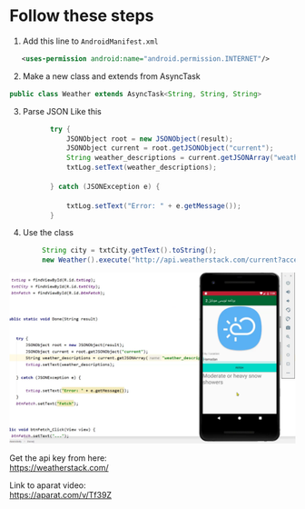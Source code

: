# Follow these steps

1. Add this line to `AndroidManifest.xml`
```xml
   <uses-permission android:name="android.permission.INTERNET"/>
```

2. Make a new class and extends from AsyncTask
```java
public class Weather extends AsyncTask<String, String, String> 
```

3. Parse JSON Like this
```java
          try {
              JSONObject root = new JSONObject(result);
              JSONObject current = root.getJSONObject("current");
              String weather_descriptions = current.getJSONArray("weather_descriptions").getString(0);
              txtLog.setText(weather_descriptions);

          } catch (JSONException e) {

              txtLog.setText("Error: " + e.getMessage());
          }
```

4. Use the class
```java
        String city = txtCity.getText().toString();
        new Weather().execute("http://api.weatherstack.com/current?access_key="+ Setting.API_KEY_weatherstack+"&query=" + city);
```


![shot](shot.png)

Get the api key from here:   
https://weatherstack.com/



Link to aparat video:  
https://aparat.com/v/Tf39Z